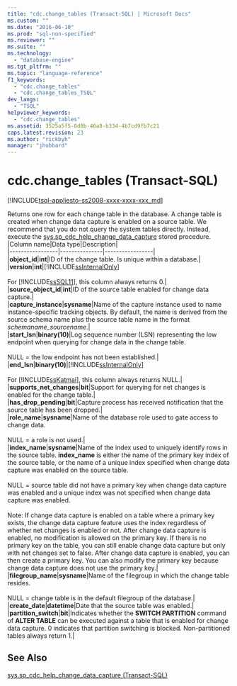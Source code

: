 ```yaml
---
title: "cdc.change_tables (Transact-SQL) | Microsoft Docs"
ms.custom: ""
ms.date: "2016-06-10"
ms.prod: "sql-non-specified"
ms.reviewer: ""
ms.suite: ""
ms.technology: 
  - "database-engine"
ms.tgt_pltfrm: ""
ms.topic: "language-reference"
f1_keywords: 
  - "cdc.change_tables"
  - "cdc.change_tables_TSQL"
dev_langs: 
  - "TSQL"
helpviewer_keywords: 
  - "cdc.change_tables"
ms.assetid: 3525a5f5-8d8b-46a8-b334-4b7cd9fb7c21
caps.latest.revision: 23
ms.author: "rickbyh"
manager: "jhubbard"
---
```

# cdc.change_tables (Transact-SQL)
[!INCLUDE[tsql-appliesto-ss2008-xxxx-xxxx-xxx_md](../../database-engine/configure/windows/includes/tsql-appliesto-ss2008-xxxx-xxxx-xxx-md.md)]

  Returns one row for each change table in the database. A change table is created when change data capture is enabled on a source table. We recommend that you do not query the system tables directly. Instead, execute the [sys.sp_cdc_help_change_data_capture](../../relational-databases/system-stored-procedures/sys.sp-cdc-help-change-data-capture-transact-sql.md) stored procedure.  
  |Column name|Data type|Description|  
|-----------------|---------------|-----------------|  
|**object_id**|**int**|ID of the change table. Is unique within a database.|  
|**version**|**int**|[!INCLUDE[ssInternalOnly](../../integration-services/data-flow/transformations/includes/ssinternalonly-md.md)]<br /><br /> For [!INCLUDE[ssSQL11](../../analysis-services/includes/sssql11-md.md)], this column always returns 0.|  
|**source_object_id**|**int**|ID of the source table enabled for change data capture.|  
|**capture_instance**|**sysname**|Name of the capture instance used to name instance-specific tracking objects. By default, the name is derived from the source schema name plus the source table name in the format *schemaname_sourcename*.|  
|**start_lsn**|**binary(10)**|Log sequence number (LSN) representing the low endpoint when querying for change data in the change table.<br /><br /> NULL = the low endpoint has not been established.|  
|**end_lsn**|**binary(10)**|[!INCLUDE[ssInternalOnly](../../integration-services/data-flow/transformations/includes/ssinternalonly-md.md)]<br /><br /> For [!INCLUDE[ssKatmai](../../analysis-services/data-mining/includes/sskatmai-md.md)], this column always returns NULL.|  
|**supports_net_changes**|**bit**|Support for querying for net changes is enabled for the change table.|  
|**has_drop_pending**|**bit**|Capture process has received notification that the source table has been dropped.|  
|**role_name**|**sysname**|Name of the database role used to gate access to change data.<br /><br /> NULL = a role is not used.|  
|**index_name**|**sysname**|Name of the index used to uniquely identify rows in the source table. **index_name** is either the name of the primary key index of the source table, or the name of a unique index specified when change data capture was enabled on the source table.<br /><br /> NULL = source table did not have a primary key when change data capture was enabled and a unique index was not specified when change data capture was enabled.<br /><br /> Note: If change data capture is enabled on a table where a primary key exists, the change data capture feature uses the index regardless of whether net changes is enabled or not. After change data capture is enabled, no modification is allowed on the primary key. If there is no primary key on the table, you can still enable change data capture but only with net changes set to false. After change data capture is enabled, you can then create a primary key. You can also modify the primary key because change data capture does not use the primary key.|  
|**filegroup_name**|**sysname**|Name of the filegroup in which the change table resides.<br /><br /> NULL = change table is in the default filegroup of the database.|  
|**create_date**|**datetime**|Date that the source table was enabled.|  
|**partition_switch**|**bit**|Indicates whether the **SWITCH PARTITION** command of **ALTER TABLE** can be executed against a table that is enabled for change data capture. 0 indicates that partition switching is blocked. Non-partitioned tables always return 1.|  
  
## See Also  
 [sys.sp_cdc_help_change_data_capture &#40;Transact-SQL&#41;](../../relational-databases/system-stored-procedures/sys.sp-cdc-help-change-data-capture-transact-sql.md)  
  
  